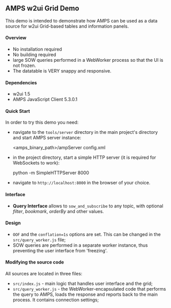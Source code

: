 ## AMPS w2ui Grid Demo

This demo is intended to demonstrate how AMPS can be used as a data source for w2ui Grid-based tables and 
information panels.


#### Overview
- No installation required
- No building required
- large SOW queries performed in a WebWorker process so that the UI is not frozen.
- The datatable is VERY snappy and responsive.


#### Dependencies
- w2ui 1.5
- AMPS JavaScript Client 5.3.0.1


#### Quick Start

In order to try this demo you need:

- navigate to the `tools/server` directory in the main project's directory and start AMPS server instance:

    <amps_binary_path>/ampServer config.xml

- in the project directory, start a simple HTTP server (it is required for WebSockets to work):

    python -m SimpleHTTPServer 8000

- navigate to `http://localhost:8000` in the browser of your choice.


#### Interface

- **Query Interface** allows to `sow_and_subscribe` to any topic, with optional *filter*, *bookmark*, *orderBy* and other values.


#### Design

- `OOF` and the `conflation=1s` options are set. This can be changed in the `src/query_worker.js` file;
- SOW queries are performed in a separate worker instance, thus preventing the user interface from 'freezing'.


#### Modifying the source code

All sources are located in three files:

- `src/index.js` - main logic that handles user interface and the grid;
- `src/query_worker.js` - the WebWorker-encapsulated code that performs the query to AMPS, loads the response and reports back 
  to the main process. It contains connection settings;


